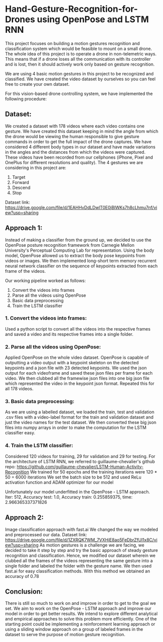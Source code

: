 # Hand-Gesture-Recognition-for-Drones using OpenPose and LSTM RNN

This project focuses on building a motion gestures recognition and classification system which would be feasible to mount on a small drone.
The whole idea of this project is to operate a drone in non-telemetric ways. This means that if a drone loses all the communication with its controller and is lost, then it should actively work only based on gesture recognition.

We are using 4 basic motion gestures in this project to be recognized and classified. We have created the video dataset by ourselves so you can feel free to create your own dataset.

For this vision-based drone controlling system, we have implemented the following procedure:

## Dataset:
We created a dataset with 178 videos where each video contains one gesture. We have created this dataset keeping in mind the angle from which the drone would be viewing the human responsible to give gesture commands in order to get the full impact of the drone captures. We have considered 4 different body types in our dataset and have made variations in the angles and the distances from which the videos were captured. These videos have been recorded from our cellphones (iPhone, Pixel and OnePlus for different resolutions and quality).
The 4 gestures we are considering in this project are:
1. Target
2. Forward
3. Descend
4. Stop

Dataset link:
https://drive.google.com/file/d/1EAHHvDdLDwlT0E0jBlWKs7h8cLhmu7nf/view?usp=sharing

## Approach 1:
Instead of making a classifier from the ground up, we decided to use the OpenPose posture recognition framework from Carnegie Mellon University's Perceptual Computing Lab for representation. Using the body model, OpenPose allowed us to extract the body pose keypoints from videos or images.
We then implemented long-short term memory recurrent neural network classifier on the sequence of keypoints extracted from each frame of the videos.

Our working pipeline worked as follows:

1. Convert the videos into frames 
2. Parse all the videos using OpenPose
3. Basic data preprocessing
4. Train the LSTM classifier

### 1. Convert the videos into frames:
Used a python script to convert all the videos into the respective frames and saved a video and its respective frames into a single folder.

### 2. Parse all the videos using OpenPose:
Applied OpenPose on the whole video dataset. OpenPose is capable of outputting a video output with a keypoint skeleton on the detected keypoints and a json file with 23 detected keypoints. We used the json output for each videoframe and saved these json files per frame for each video. We then clubbed all the framewise json files into one big json file which represented the video in the keypoint json format. Repeated this for all 178 videos.

### 3. Basic data preprocessing:
As we are using a labelled dataset, we loaded the train, test and validation .csv files with a video-label format for the train and validation dataset and just the video names for the test dataset.
We then converted these big json files into numpy arrays in order to make the computation for the LSTM classifier easy.

### 4. Train the LSTM classifier:
Considered 120 videos for training, 29 for validation and 29 for testing.
For the architecture of LSTM RNN, we referred to guillaume-chevalier's github repo: https://github.com/guillaume-chevalier/LSTM-Human-Activity-Recognition
We trained for 50 epochs and the training iterations were 120 * 50 = 6000 iterations
We set the batch size to be 512 and used ReLu activation function and ADAM optimizer for our model

Unfortunately our model underfitted in the OpenPose - LSTM approach.
Iter: 512,  Accuracy test: 1.0, Accuracy train: 0.255859375, time: 2.966365337371826

## Approach 2:
Image classification approach with fast.ai
We changed the way we modeled and preprocessed our data.
Dataset link:
https://drive.google.com/file/d/1ZXRQK7WM_7VXHiE8ao5FeDbrZfUl1x8C/view?usp=sharing
As motion gestures is a challenge we are facing, we decided to take it step by step and try the basic approach of steady gesture recognition and classification. Hence, we modified our dataset wherein we clubbed all the frames of the videos representing the same gesture into a single folder and labeled the folder with the gesture name.
We then used fast.ai for easy classification methods. With this method we obtained an accuracy of 0.78


## Conclusion:
There is still so much to work on and improve in order to get to the goal we set. We aim to work on the OpenPose - LSTM approach and improve our model in order to get better results.
We intend to explore different analytical and empirical approaches to solve this problem more efficiently. One of the starting point could be implementing a reinforcement learning approach or using a sliding window approach on a group of labeled frames in the dataset to serve the purpose of motion gesture recognition.
